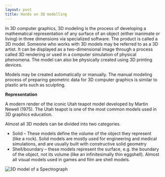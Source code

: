 ```yaml
---
layout: post
title: Hands on 3D modelling
---
```


In 3D computer graphics, 3D modeling is the process of developing a mathematical representation of any surface of an object (either inanimate or living) in three dimensions via specialized software. The product is called a 3D model. Someone who works with 3D models may be referred to as a 3D artist. It can be displayed as a two-dimensional image through a process called 3D rendering or used in a computer simulation of physical phenomena. The model can also be physically created using 3D printing devices.

Models may be created automatically or manually. The manual modeling process of preparing geometric data for 3D computer graphics is similar to plastic arts such as sculpting.

**Representation**

A modern render of the iconic Utah teapot model developed by Martin Newell (1975). The Utah teapot is one of the most common models used in 3D graphics education.

Almost all 3D models can be divided into two categories.

- Solid – These models define the volume of the object they represent (like a rock). Solid models are mostly used for engineering and medical simulations, and are usually built with constructive solid geometry
- Shell/boundary – these models represent the surface, e.g. the boundary of the object, not its volume (like an infinitesimally thin eggshell). Almost all visual models used in games and film are shell models.


![3D model of a Spectrograph ]({{site.baseurl}}/https://upload.wikimedia.org/wikipedia/commons/thumb/d/d2/An_early_concept_design_of_the_ERIS_instrument.jpg/220px-An_early_concept_design_of_the_ERIS_instrument.jpg)


